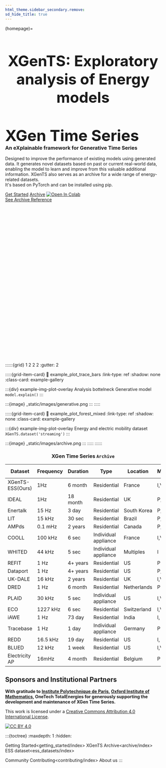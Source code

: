 ```yaml
---
html_theme.sidebar_secondary.remove:
sd_hide_title: true
---
```


<!-- CSS overrides on the homepage only -->
<style>
.bd-main .bd-content .bd-article-container {
  max-width: 70rem; /* Make homepage a little wider instead of 60em */
}
/* Extra top/bottom padding to the sections */
article.bd-article section {
  padding: 3rem 0 7rem;
}
/* Override all h1 headers except for the hidden ones */
h1:not(.sd-d-none) {
  font-weight: bold;
  font-size: 48px;
  text-align: center;
  margin-bottom: 4rem;
}

/* Override all h3 headers that are not in hero */
h3:not(#hero h3) {
  font-weight: bold;
  text-align: center;
}
</style>

(homepage)=
# XGenTS: Exploratory analysis of Energy models

<div id="hero">

<div id="hero-left">  <!-- Start Hero Left -->
  <h2 style="font-size: 50px; font-weight: bold; margin: 2rem auto 0;">XGen Time Series</h2>
  <h3 style="font-weight: bold; margin-top: 0;">An eXplainable framework for Generative Time Series</h3>
  <p>
  Designed to improve the performance of existing models using generated data. It generates novel datasets based on past or current real-world data, enabling the model to learn and improve from this valuable additional information. XGenTS also serves as an archive for a wide range of energy-related datasets. <br> 
  It's based on PyTorch and can be installed using pip.
	  
  </p>

<div class="homepage-button-container">
  <div class="homepage-button-container-row">
      <a href="./getting_started/index.html" class="homepage-button primary-button">Get Started</a>
      <a href="./archive/index.html" class="homepage-button secondary-button">Archive</a>
      <a href="https://colab.research.google.com/github/XgenTimeSeries/xgen-timeseries/blob/master/tutorials/PSA_GAN_in_XGenTimeSeries.ipynb">
  <img src="https://colab.research.google.com/assets/colab-badge.svg" alt="Open In Colab"/></a>
  </div>
  <div class="homepage-button-container-row">
      <a href="./archive/" class="homepage-button-link">See Archive Reference <svg class="svg-icon" viewBox="0 0 20 20"> <path fill="none" d="M1.729,9.212h14.656l-4.184-4.184c-0.307-0.306-0.307-0.801,0-1.107c0.305-0.306,0.801-0.306,1.106,0
	l5.481,5.482c0.018,0.014,0.037,0.019,0.053,0.034c0.181,0.181,0.242,0.425,0.209,0.66c-0.004,0.038-0.012,0.071-0.021,0.109
	c-0.028,0.098-0.075,0.188-0.143,0.271c-0.021,0.026-0.021,0.061-0.045,0.085c-0.015,0.016-0.034,0.02-0.051,0.033l-5.483,5.483
	c-0.306,0.307-0.802,0.307-1.106,0c-0.307-0.305-0.307-0.801,0-1.105l4.184-4.185H1.729c-0.436,0-0.788-0.353-0.788-0.788
	S1.293,9.212,1.729,9.212z"></path></svg></a>
  </div>
</div>
</div>  <!-- End Hero Left -->

<div id="hero-right">  <!-- Start Hero Right -->

::::::{grid} 1 2 2 2
:gutter: 2

:::::{grid-item-card}
:link: example_plot_trace_bars
:link-type: ref
:shadow: none
:class-card: example-gallery

:::{div} example-img-plot-overlay
Analysis bottelneck Generative model `model.explain()`
:::

:::{image} _static/images/generative.png
:::
:::::

:::::{grid-item-card}
:link: example_plot_forest_mixed
:link-type: ref
:shadow: none
:class-card: example-gallery

:::{div} example-img-plot-overlay
Energy and electric mobility dataset `XGenTS.dataset('streaming')`
:::

:::{image} _static/images/archive.png
:::
:::::
::::::

<!-- grid ended above, do not put anything on the right of markdown closings -->

</div>  <!-- End Hero Right -->
</div>  <!-- End Hero -->


### XGen Time Series ```Archive```

<table id="customers">
  <thead>
    <tr>
      <th>Dataset</th>
      <th>Frequency</th>
      <th>Duration</th>
      <th>Type</th>
      <th>Location</th>
      <th>Measurements</th>
      <th>Download <svg xmlns="http://www.w3.org/2000/svg" width="16" height="16" fill="currentColor" class="bi bi-download" viewBox="0 0 16 16"> <path d="M.5 9.9a.5.5 0 0 1 .5.5v2.5a1 1 0 0 0 1 1h12a1 1 0 0 0 1-1v-2.5a.5.5 0 0 1 1 0v2.5a2 2 0 0 1-2 2H2a2 2 0 0 1-2-2v-2.5a.5.5 0 0 1 .5-.5z"></path> <path d="M7.646 11.854a.5.5 0 0 0 .708 0l3-3a.5.5 0 0 0-.708-.708L8.5 10.293V1.5a.5.5 0 0 0-1 0v8.793L5.354 8.146a.5.5 0 1 0-.708.708l3 3z"></path> </svg> </th>
      <th>Source</th>
    </tr>
  </thead>
  <tbody>
    <tr>
      <td>XGenTS-ESS(Ours)</td>
      <td>1Hz</td>
      <td>6 month</td>
      <td>Residential</td>
      <td>France</td>
      <td>I,V, P,Q, S</td>
      <td><a href="https://github.com/oublalkhalid/XGen/raw/main/_static/XGenTS-001145324.hdf5">HDF5 file</a></td>
      <td><a href="https://xgentimeseries.github.io/xgen-timeseries/ess_datasets/index.html" target="_blank"> [1]</a> </td>
    </tr>
    <tr>
      <td>IDEAL</td>
      <td>1Hz</td>
      <td>18 month</td>
      <td>Residential</td>
      <td>UK</td>
      <td>P, S</td>
      <td><a href="https://github.com/oublalkhalid/XGen/raw/main/_static/XGenTS-001145324.hdf5">HDF5 file</a></td>
      <td><a href="https://datashare.ed.ac.uk/handle/10283/3647" target="_blank"> [2]</a> </td>
    </tr>
    <tr>
      <td>Enertalk</td>
      <td>15 Hz</td>
      <td>3 day</td>
      <td>Residential</td>
      <td>South Korea</td>
      <td>P,Q</td>
      <td><a href="https://github.com/oublalkhalid/XGen/raw/main/_static/XGenTS-001145324.hdf5">HDF5 file</a></td>
      <td><a href="https://www.nature.com/articles/s41597-019-0212-5" target="_blank"> [3]</a> </td>
    </tr>
    <tr>
      <td>LIT</td>
      <td>15 kHz</td>
      <td>30 sec</td>
      <td>Residential</td>
      <td>Brazil</td>
      <td>P, S</td>
      <td><a href="https://github.com/oublalkhalid/XGen/raw/main/_static/XGenTS-001145324.hdf5">HDF5 file</a></td>
      <td><a href="https://pessoal.dainf.ct.utfpr.edu.br/douglasrenaux/LIT_Dataset/" target="_blank"> [4]</a> </td>
    </tr>
    <tr>
      <td>AMPds</td>
      <td>0.1 mHz</td>
      <td>2 years</td>
      <td>Residential</td>
      <td>Canada</td>
      <td>P, S,I</td>
      <td><a href="https://github.com/oublalkhalid/XGen/raw/main/_static/XGenTS-001145324.hdf5">HDF5 file</a></td>
      <td><a href="http://ampds.org/" target="_blank"> [5]</a> </td>
    </tr>
    <tr>
      <td>COOLL</td>
      <td>100 kHz</td>
      <td>6 sec</td>
      <td>Individual appliance</td>
      <td>France</td>
      <td>I,V</td>
      <td><a href="https://github.com/oublalkhalid/XGen/raw/main/_static/XGenTS-001145324.hdf5">HDF5 file</a></td>
      <td><a href="https://coolldataset.github.io/" target="_blank"> [6]</a> </td>
    </tr>
    <tr>
      <td>WHITED</td>
      <td>44 kHz</td>
      <td>5 sec</td>
      <td>Individual appliance</td>
      <td>Multiples</td>
      <td>I</td>
      <td><a href="https://github.com/oublalkhalid/XGen/raw/main/_static/XGenTS-001145324.hdf5">HDF5 file</a></td>
      <td><a href="https://www.cs.cit.tum.de/dis/resources/whited/" target="_blank"> [7]</a> </td>
    </tr>
    <tr>
      <td>REFIT</td>
      <td>1 Hz</td>
      <td>4+ years</td>
      <td>Residential</td>
      <td>US</td>
      <td>P</td>
      <td><a href="https://github.com/oublalkhalid/XGen/raw/main/_static/XGenTS-001145324.hdf5">HDF5 file</a></td>
      <td><a href="https://pureportal.strath.ac.uk/en/datasets/refit-electrical-load-measurements-cleaned" target="_blank"> [8]</a> </td>
    </tr>
    <tr>
      <td>Dataport</td>
      <td>1 Hz</td>
      <td>4+ years</td>
      <td>Residential</td>
      <td>US</td>
      <td>P,S</td>
      <td><a href="https://github.com/oublalkhalid/XGen/raw/main/_static/XGenTS-001145324.hdf5">HDF5 file</a></td>
      <td><a href="https://ieee-dataport.org/" target="_blank"> [9]</a> </td>
    </tr>
    <tr>
      <td>UK-DALE</td>
      <td>16 kHz</td>
      <td>2 years</td>
      <td>Residential</td>
      <td>UK</td>
      <td>I,V, P,Q, S</td>
      <td><a href="https://github.com/oublalkhalid/XGen/raw/main/_static/XGenTS-001145324.hdf5">HDF5 file</a></td>
      <td><a href="https://www.nature.com/articles/sdata20157" target="_blank"> [10]</a> </td>
    </tr>
    <tr>
      <td>DRED</td>
      <td>1 Hz</td>
      <td>6 month</td>
      <td>Residential</td>
      <td>Netherlands</td>
      <td>P</td>
      <td><a href="https://github.com/oublalkhalid/XGen/raw/main/_static/XGenTS-001145324.hdf5">HDF5 file</a></td>
      <td><a href="https://www.st.ewi.tudelft.nl/~akshay/dred/" target="_blank"> [11]</a> </td>
    </tr>
    <tr>
      <td>PLAID</td>
      <td>30 kHz</td>
      <td>5 sec</td>
      <td>Individual appliance</td>
      <td>US</td>
      <td>I,V</td>
      <td><a href="https://github.com/oublalkhalid/XGen/raw/main/_static/XGenTS-001145324.hdf5">HDF5 file</a></td>
      <td><a href="https://energy.duke.edu/content/plug-load-appliance-identification-dataset-plaid" target="_blank"> [12]</a> </td>
    </tr>
     <tr>
      <td>ECO</td>
      <td>1227 kHz</td>
      <td>6 sec</td>
      <td>Residential</td>
      <td>Switzerland</td>
      <td>I,V, P, pf</td>
      <td><a href="https://github.com/oublalkhalid/XGen/raw/main/_static/XGenTS-001145324.hdf5">HDF5 file</a></td>
      <td><a href="https://sites.google.com/view/activities-prediction-202b/project-homepage/eco-dataset" target="_blank"> [13]</a> </td>
    </tr>
     <tr>
      <td>iAWE</td>
      <td>1 Hz</td>
      <td>73 day</td>
      <td>Residential</td>
      <td>India</td>
      <td>I, V, P, Q, S, pf</td>
      <td><a href="https://github.com/oublalkhalid/XGen/raw/main/_static/XGenTS-001145324.hdf5">HDF5 file</a></td>
      <td><a href="https://iawe.github.io/" target="_blank"> [14]</a> </td>
    </tr>
     <tr>
      <td>Tracebase</td>
      <td>1 Hz</td>
      <td>1 day</td>
      <td>Individual appliance</td>
      <td>Germany</td>
      <td>P</td>
      <td><a href="https://github.com/oublalkhalid/XGen/raw/main/_static/XGenTS-001145324.hdf5">HDF5 file</a></td>
      <td><a href="https://github.com/areinhardt/tracebase" target="_blank"> [15]</a> </td>
    </tr>
     <tr>
      <td>REDD</td>
      <td>16.5 kHz</td>
      <td>19 day</td>
      <td>Residential</td>
      <td>US</td>
      <td>I, V, P</td>
      <td><a href="https://github.com/oublalkhalid/XGen/raw/main/_static/XGenTS-001145324.hdf5">HDF5 file</a></td>
      <td><a href="https://tokhub.github.io/dbecd/links/redd.html" target="_blank"> [16]</a> </td>
    </tr>
     <tr>
      <td>BLUED</td>
      <td>12 kHz</td>
      <td>1 week</td>
      <td>Residential</td>
      <td>US</td>
      <td>I,V</td>
      <td><a href="https://github.com/oublalkhalid/XGen/raw/main/_static/XGenTS-001145324.hdf5">HDF5 file</a></td>
      <td><a href="https://tokhub.github.io/dbecd/links/Blued.html" target="_blank"> [17]</a> </td>
    </tr>
     <tr>
      <td>Electricity AP</td>
      <td>16mHz</td>
      <td>4 month</td>
      <td>Residential</td>
      <td>Belgium</td>
      <td>P</td>
      <td><a href="https://github.com/oublalkhalid/XGen/raw/main/_static/XGenTS-001145324.hdf5">HDF5 file</a></td>
      <td> <a href="https://opennetzero.org/dataset/electricity-maps" target="_blank"> [18]</a> </td>
    </tr>
  </tbody>
</table>


## Sponsors and Institutional Partners
<p style="font-weight: bold; margin-top: 0;"> With gratitude to <a href="https://www.ip-paris.fr/">Institute Polytechnique de Paris</a>, <a href="https://www.ox.ac.uk/">Oxford Institute of Mathematics</a>, OneTech TotalEnergies for generously supporting the development and maintenance of XGen Time Series.</p>
  
This work is licensed under a
[Creative Commons Attribution 4.0 International License][cc-by].

[![CC BY 4.0][cc-by-image]][cc-by]

[cc-by]: http://creativecommons.org/licenses/by/4.0/
[cc-by-image]: https://i.creativecommons.org/l/by/4.0/88x31.png


<!-- ::::{grid} 1 3 3 3
:::{grid-item}
[![oxford_uni_logo](_static/sponsor_oxford.png)](https://www.ox.ac.uk/)
:::
:::{grid-item}
[![plytechnique_uni_logo](_static/sponsor_polytechnique.png)](https://www.ip-paris.fr/)
:::
:::: -->


:::{toctree}
:maxdepth: 1
:hidden:

Getting Started<getting_started/index>
XGenTS Archive<archive/index>
ESS dataset<ess_datasets/index>
<!-- API Reference<api/index> -->
Community <community>
Contributing<contributing/index>
About us<about>
:::
